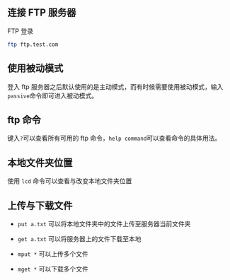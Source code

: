 ## 连接 FTP 服务器

FTP 登录

```bash
ftp ftp.test.com
```

## 使用被动模式

登入 ftp 服务器之后默认使用的是主动模式，而有时候需要使用被动模式，输入`passive`命令即可进入被动模式。

## ftp 命令

键入`?`可以查看所有可用的 ftp 命令，`help command`可以查看命令的具体用法。

## 本地文件夹位置

使用 `lcd` 命令可以查看与改变本地文件夹位置

## 上传与下载文件

- `put a.txt` 可以将本地文件夹中的文件上传至服务器当前文件夹

- `get a.txt` 可以将服务器上的文件下载至本地

- `mput *` 可以上传多个文件

- `mget *` 可以下载多个文件
